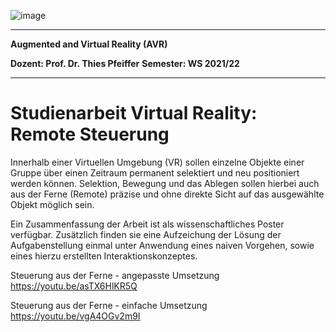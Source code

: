 
![image](https://user-images.githubusercontent.com/32162305/150810942-99672aac-99af-47ea-849b-ba263fae0c3f.png)

---

**Augmented and Virtual Reality (AVR)**

**Dozent: Prof. Dr. Thies Pfeiffer**
**Semester:	WS 2021/22**

--- 
 
# Studienarbeit Virtual Reality: Remote Steuerung

 Innerhalb einer Virtuellen Umgebung (VR) sollen einzelne Objekte einer Gruppe über einen Zeitraum permanent 
 selektiert und neu positioniert werden können. Selektion, Bewegung und das Ablegen sollen hierbei auch aus 
 der Ferne (Remote) präzise und ohne direkte Sicht auf das ausgewählte Objekt möglich sein.
 
 Ein Zusammenfassung der Arbeit ist als wissenschaftliches Poster verfügbar. Zusätzlich finden sie eine Aufzeichung
 der Lösung der Aufgabenstellung einmal unter Anwendung eines naiven Vorgehen, sowie eines hierzu erstellten
 Interaktionskonzeptes.

Steuerung aus der Ferne - angepasste Umsetzung
https://youtu.be/asTX6HlKR5Q
 

 Steuerung aus der Ferne - einfache Umsetzung
 https://youtu.be/vgA4OGv2m9I



